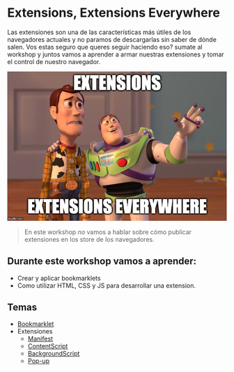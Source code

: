 # Extensions, Extensions Everywhere

Las extensiones son una de las características más útiles de los navegadores actuales y no paramos de descargarlas sin saber de dónde salen. Vos estas seguro que queres seguir haciendo eso? sumate al workshop y juntos vamos a aprender a armar nuestras extensiones y tomar el control de nuestro navegador.

![Extensions Everywhere](./assets/img1.jpg "Extensions Everywhere")



> En este workshop *no* vamos a hablar sobre cómo publicar extensiones en los store de los navegadores.

## Durante este workshop vamos a aprender:

  * Crear y aplicar bookmarklets
  * Como utilizar HTML, CSS y JS para desarrollar una extension.


## Temas

* [Bookmarklet](./docs/01_bookmarklet.md)
* Extensiones
  * [Manifest](./docs/03_manifest.md)
  * [ContentScript](./docs/04_contentScript.md)
  * [BackgroundScript](./docs/05_backgroundScript.md)
  * [Pop-up](./docs/06_popups.md)